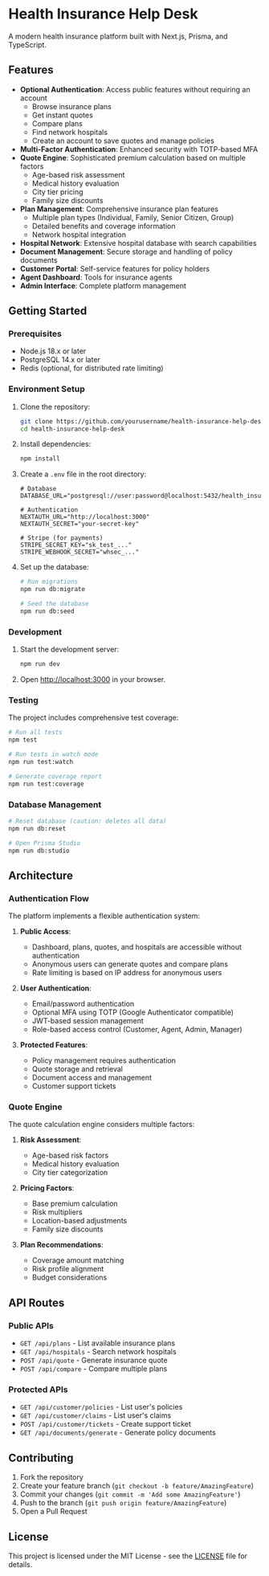 # Health Insurance Help Desk

A modern health insurance platform built with Next.js, Prisma, and TypeScript.

## Features

- **Optional Authentication**: Access public features without requiring an account
  - Browse insurance plans
  - Get instant quotes
  - Compare plans
  - Find network hospitals
  - Create an account to save quotes and manage policies
- **Multi-Factor Authentication**: Enhanced security with TOTP-based MFA
- **Quote Engine**: Sophisticated premium calculation based on multiple factors
  - Age-based risk assessment
  - Medical history evaluation
  - City tier pricing
  - Family size discounts
- **Plan Management**: Comprehensive insurance plan features
  - Multiple plan types (Individual, Family, Senior Citizen, Group)
  - Detailed benefits and coverage information
  - Network hospital integration
- **Hospital Network**: Extensive hospital database with search capabilities
- **Document Management**: Secure storage and handling of policy documents
- **Customer Portal**: Self-service features for policy holders
- **Agent Dashboard**: Tools for insurance agents
- **Admin Interface**: Complete platform management

## Getting Started

### Prerequisites

- Node.js 18.x or later
- PostgreSQL 14.x or later
- Redis (optional, for distributed rate limiting)

### Environment Setup

1. Clone the repository:
   ```bash
   git clone https://github.com/yourusername/health-insurance-help-desk.git
   cd health-insurance-help-desk
   ```

2. Install dependencies:
   ```bash
   npm install
   ```

3. Create a `.env` file in the root directory:
   ```env
   # Database
   DATABASE_URL="postgresql://user:password@localhost:5432/health_insurance"

   # Authentication
   NEXTAUTH_URL="http://localhost:3000"
   NEXTAUTH_SECRET="your-secret-key"

   # Stripe (for payments)
   STRIPE_SECRET_KEY="sk_test_..."
   STRIPE_WEBHOOK_SECRET="whsec_..."
   ```

4. Set up the database:
   ```bash
   # Run migrations
   npm run db:migrate

   # Seed the database
   npm run db:seed
   ```

### Development

1. Start the development server:
   ```bash
   npm run dev
   ```

2. Open [http://localhost:3000](http://localhost:3000) in your browser.

### Testing

The project includes comprehensive test coverage:

```bash
# Run all tests
npm test

# Run tests in watch mode
npm run test:watch

# Generate coverage report
npm run test:coverage
```

### Database Management

```bash
# Reset database (caution: deletes all data)
npm run db:reset

# Open Prisma Studio
npm run db:studio
```

## Architecture

### Authentication Flow

The platform implements a flexible authentication system:

1. **Public Access**:
   - Dashboard, plans, quotes, and hospitals are accessible without authentication
   - Anonymous users can generate quotes and compare plans
   - Rate limiting is based on IP address for anonymous users

2. **User Authentication**:
   - Email/password authentication
   - Optional MFA using TOTP (Google Authenticator compatible)
   - JWT-based session management
   - Role-based access control (Customer, Agent, Admin, Manager)

3. **Protected Features**:
   - Policy management requires authentication
   - Quote storage and retrieval
   - Document access and management
   - Customer support tickets

### Quote Engine

The quote calculation engine considers multiple factors:

1. **Risk Assessment**:
   - Age-based risk factors
   - Medical history evaluation
   - City tier categorization

2. **Pricing Factors**:
   - Base premium calculation
   - Risk multipliers
   - Location-based adjustments
   - Family size discounts

3. **Plan Recommendations**:
   - Coverage amount matching
   - Risk profile alignment
   - Budget considerations

## API Routes

### Public APIs

- `GET /api/plans` - List available insurance plans
- `GET /api/hospitals` - Search network hospitals
- `POST /api/quote` - Generate insurance quote
- `POST /api/compare` - Compare multiple plans

### Protected APIs

- `GET /api/customer/policies` - List user's policies
- `GET /api/customer/claims` - List user's claims
- `POST /api/customer/tickets` - Create support ticket
- `GET /api/documents/generate` - Generate policy documents

## Contributing

1. Fork the repository
2. Create your feature branch (`git checkout -b feature/AmazingFeature`)
3. Commit your changes (`git commit -m 'Add some AmazingFeature'`)
4. Push to the branch (`git push origin feature/AmazingFeature`)
5. Open a Pull Request

## License

This project is licensed under the MIT License - see the [LICENSE](LICENSE) file for details.
